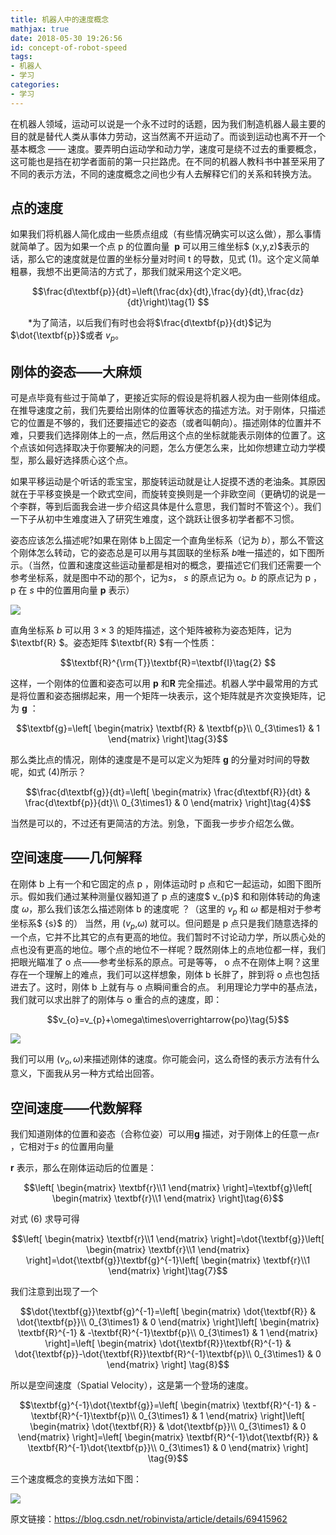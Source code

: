 ```yaml
---
title: 机器人中的速度概念
mathjax: true
date: 2018-05-30 19:26:56
id: concept-of-robot-speed
tags:
- 机器人
- 学习
categories:
- 学习
---
```


在机器人领域，运动可以说是一个永不过时的话题，因为我们制造机器人最主要的目的就是替代人类从事体力劳动，这当然离不开运动了。而谈到运动也离不开一个基本概念 —— 速度。要弄明白运动学和动力学，速度可是绕不过去的重要概念，这可能也是挡在初学者面前的第一只拦路虎。在不同的机器人教科书中甚至采用了不同的表示方法，不同的速度概念之间也少有人去解释它们的关系和转换方法。 

<!---more---> 

## 点的速度 

如果我们将机器人简化成由一些质点组成（有些情况确实可以这么做），那么事情就简单了。因为如果一个点 p 的位置向量  $\textbf{p}$ 可以用三维坐标$ (x,y,z)$表示的话，那么它的速度就是位置的坐标分量对时间 t 的导数，见式 (1)。这个定义简单粗暴，我想不出更简洁的方式了，那我们就采用这个定义吧。 

$$\frac{d\textbf{p}}{dt}=\left(\frac{dx}{dt},\frac{dy}{dt},\frac{dz}{dt}\right)\tag{1} $$

　　*为了简洁，以后我们有时也会将$\frac{d\textbf{p}}{dt}$记为 $\dot{\textbf{p}}$或者 $v_{p}$。 

## 刚体的姿态——大麻烦  　　

可是点毕竟有些过于简单了，更接近实际的假设是将机器人视为由一些刚体组成。在推导速度之前，我们先要给出刚体的位置等状态的描述方法。对于刚体，只描述它的位置是不够的，我们还要描述它的姿态（或者叫朝向）。描述刚体的位置并不难，只要我们选择刚体上的一点，然后用这个点的坐标就能表示刚体的位置了。这个点该如何选择取决于你要解决的问题，怎么方便怎么来，比如你想建立动力学模型，那么最好选择质心这个点。  　　

如果平移运动是个听话的乖宝宝，那旋转运动就是让人捉摸不透的老油条。其原因就在于平移变换是一个欧式空间，而旋转变换则是一个非欧空间（更确切的说是一个李群，等到后面我会进一步介绍这具体是什么意思，我们暂时不管这个）。我们一下子从初中生难度进入了研究生难度，这个跳跃让很多初学者都不习惯。  

姿态应该怎么描述呢?如果在刚体 b上固定一个直角坐标系（记为 ${b}$），那么不管这个刚体怎么转动，它的姿态总是可以用与其固联的坐标系 ${b}$唯一描述的，如下图所示。（当然，位置和速度这些运动量都是相对的概念，要描述它们我们还需要一个参考坐标系，就是图中不动的那个，记为${s}$， ${s}$ 的原点记为 o。${b}$ 的原点记为 p ，p 在 ${s}$ 中的位置用向量 $\textbf{p}$ 表示） 

![](https://img-blog.csdn.net/20170407194348733)

直角坐标系 ${b}$ 可以用 $3\times3$ 的矩阵描述，这个矩阵被称为姿态矩阵，记为 $\textbf{R} $。姿态矩阵 $\textbf{R} $有一个性质：

$$\textbf{R}^{\rm{T}}\textbf{R}=\textbf{I}\tag{2} $$

这样，一个刚体的位置和姿态可以用 $\textbf{p}$ 和$\textbf{R}$ 完全描述。机器人学中最常用的方式是将位置和姿态捆绑起来，用一个矩阵一块表示，这个矩阵就是齐次变换矩阵，记为 $\textbf{g}$ ： 

$$\textbf{g}=\left[  \begin{matrix}  \textbf{R} & \textbf{p}\\ 0_{3\times1} & 1   \end{matrix}   \right]\tag{3}$$

那么类比点的情况，刚体的速度是不是可以定义为矩阵 $\textbf{g}$ 的分量对时间的导数呢，如式 (4)所示？

$$\frac{d\textbf{g}}{dt}=\left[  \begin{matrix} \frac{d\textbf{R}}{dt} & \frac{d\textbf{p}}{dt}\\    0_{3\times1} & 0    \end{matrix}   \right]\tag{4}$$

当然是可以的，不过还有更简洁的方法。别急，下面我一步步介绍怎么做。

## 空间速度——几何解释

在刚体 b 上有一个和它固定的点 p ，刚体运动时 p 点和它一起运动，如图下图所示。假如我们通过某种测量仪器知道了 p 点的速度$ v_{p}$ 和和刚体转动的角速度 $\omega$，那么我们该怎么描述刚体 b 的速度呢 ？（这里的 $v_{p}$ 和 $\omega$ 都是相对于参考坐标系$ {s}$ 的） 
当然，用 $(v_{p}$,$\omega$) 就可以。但问题是 p 点只是我们随意选择的一个点，它并不比其它的点有更高的地位。我们暂时不讨论动力学，所以质心处的点也没有更高的地位。哪个点的地位不一样呢？既然刚体上的点地位都一样，我们把眼光瞄准了 o 点——参考坐标系的原点。可是等等， o 点不在刚体上啊？这里存在一个理解上的难点，我们可以这样想象，刚体 b 长胖了，胖到将 o 点也包括进去了。这时，刚体 b 上就有与 o 点瞬间重合的点。 
利用理论力学中的基点法，我们就可以求出胖了的刚体与 o 重合的点的速度，即：

$$v_{o}=v_{p}+\omega\times\overrightarrow{po}\tag{5}$$

![](https://img-blog.csdn.net/20170408202905054)

我们可以用 $(v_{o},\omega)$来描述刚体的速度。你可能会问，这么奇怪的表示方法有什么意义，下面我从另一种方式给出回答。 

## 空间速度——代数解释

我们知道刚体的位置和姿态（合称位姿）可以用$\textbf{g}$ 描述，对于刚体上的任意一点r ，它相对于${s}$ 的位置用向量 

$\textbf{r}$ 表示，那么在刚体运动后的位置是： 

$$\left[  \begin{matrix}  \textbf{r}\\1   \end{matrix}   \right]=\textbf{g}\left[  \begin{matrix}  \textbf{r}\\1   \end{matrix}   \right]\tag{6}$$

对式 (6) 求导可得

$$\left[  \begin{matrix}  \textbf{r}\\1   \end{matrix}   \right]=\dot{\textbf{g}}\left[  \begin{matrix}  \textbf{r}\\1   \end{matrix}   \right]=\dot{\textbf{g}}\textbf{g}^{-1}\left[  \begin{matrix}  \textbf{r}\\1   \end{matrix}   \right]\tag{7}$$

我们注意到出现了一个

$$\dot{\textbf{g}}\textbf{g}^{-1}=\left[  \begin{matrix}  \dot{\textbf{R}} & \dot{\textbf{p}}\\ 0_{3\times1} & 0   \end{matrix}   \right]\left[  \begin{matrix}  \textbf{R}^{-1} & -\textbf{R}^{-1}\textbf{p}\\ 0_{3\times1} & 1   \end{matrix}   \right]=\left[  \begin{matrix}  \dot{\textbf{R}}\textbf{R}^{-1} & \dot{\textbf{p}}-\dot{\textbf{R}}\textbf{R}^{-1}\textbf{p}\\ 0_{3\times1} & 0   \end{matrix}   \right]   \tag{8}$$

所以是空间速度（Spatial Velocity），这是第一个登场的速度。

$$\textbf{g}^{-1}\dot{\textbf{g}}=\left[  \begin{matrix}  \textbf{R}^{-1} & -\textbf{R}^{-1}\textbf{p}\\ 0_{3\times1} & 1   \end{matrix}   \right]\left[  \begin{matrix}  \dot{\textbf{R}} & \dot{\textbf{p}}\\ 0_{3\times1} & 0   \end{matrix}   \right]=\left[  \begin{matrix}  \textbf{R}^{-1}\dot{\textbf{R}} & \textbf{R}^{-1}\dot{\textbf{p}}\\ 0_{3\times1} & 0   \end{matrix}   \right]   \tag{9}$$

三个速度概念的变换方法如下图：

![](https://img-blog.csdn.net/20170409095748308?watermark/2/text/aHR0cDovL2Jsb2cuY3Nkbi5uZXQvcm9iaW52aXN0YQ==/font/5a6L5L2T/fontsize/400/fill/I0JBQkFCMA==/dissolve/0/gravity/SouthEast)



原文链接：https://blog.csdn.net/robinvista/article/details/69415962